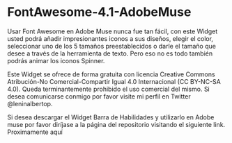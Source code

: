 FontAwesome-4.1-AdobeMuse
=========================

Usar Font Awesome en Adobe Muse nunca fue tan fácil, con este Widget usted podrá añadir impresionantes iconos a sus diseños, elegir el color, seleccionar uno de los 5 tamaños preestablecidos o darle el tamaño que desee a través de la herramienta de texto. Pero eso no es todo también podrás animar los iconos Spinner.

Este Widget se ofrece de forma gratuita con licencia Creative Commons Atribución-No Comercial-Compartir Igual 4.0 Internacional (CC BY-NC-SA 4.0). Queda terminantemente prohibido el uso comercial del mismo. Si desea comunicarse conmigo por favor visite mi perfil en Twitter @leninalbertop.

Si desea descargar el Widget Barra de Habilidades y utilizarlo en Adobe muse por favor diríjase a la página del repositorio visitando el siguiente link. Proximamente aquí
